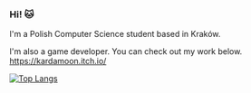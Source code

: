 ### Hi! 🐱

I'm a Polish Computer Science student based in Kraków.

I'm also a game developer. You can check out my work below.
https://kardamoon.itch.io/


[![Top Langs](https://github-readme-stats.vercel.app/api/top-langs/?username=kardam00n&theme=transparent&layout=compact)](https://github.com/anuraghazra/github-readme-stats)
<!--
**kardam00n/kardam00n** is a ✨ _special_ ✨ repository because its `README.md` (this file) appears on your GitHub profile.

Here are some ideas to get you started:

- 🔭 I’m currently working on ...
- 🌱 I’m currently learning ...
- 👯 I’m looking to collaborate on ...
- 🤔 I’m looking for help with ...
- 💬 Ask me about ...
- 📫 How to reach me: ...
- 😄 Pronouns: ...
- ⚡ Fun fact: ...
-->
